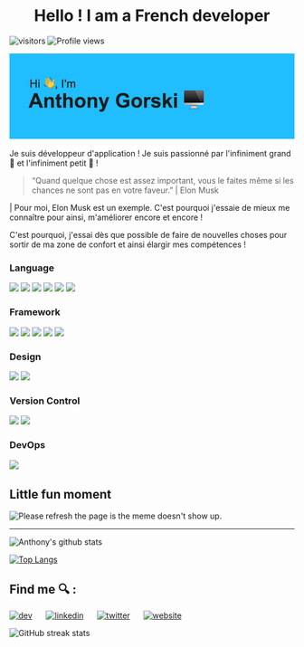 <h1 align="center">Hello ! I am a French developer</h1>

![visitors](https://visitor-badge.glitch.me/badge?page_id=GorskiAnthony)
![Profile views](https://gpvc.arturio.dev/GorskiAnthony)

<img src="https://raw.githubusercontent.com/GorskiAnthony/GorskiAnthony/master/header.png" alt="banner">

Je suis développeur d'application ! Je suis passionné par l'infiniment grand 🌌 et l'infiniment petit 🐜 !

> “Quand quelque chose est assez important, vous le faites même si les chances ne sont pas en votre faveur.” | Elon Musk

| Pour moi, Elon Musk est un exemple. C'est pourquoi j'essaie de mieux me connaître pour ainsi, m'améliorer encore et encore !

C'est pourquoi, j'essai dès que possible de faire de nouvelles choses pour sortir de ma zone de confort et ainsi élargir mes compétences !

### Language

<p>
<img src="https://img.shields.io/badge/node.js%20-%2343853D.svg?&style=for-the-badge&logo=node.js&logoColor=white"/>
<img src="https://img.shields.io/badge/javascript%20-%23323330.svg?&style=for-the-badge&logo=javascript&logoColor=%23F7DF1E"/>
<img src="https://img.shields.io/badge/html5%20-%23E34F26.svg?&style=for-the-badge&logo=html5&logoColor=white"/>
<img src="https://img.shields.io/badge/css3%20-%231572B6.svg?&style=for-the-badge&logo=css3&logoColor=white"/>
<img src="https://img.shields.io/badge/php-%23777BB4.svg?&style=for-the-badge&logo=php&logoColor=white"/>
<img src="https://img.shields.io/badge/markdown-%23000000.svg?&style=for-the-badge&logo=markdown&logoColor=white"/>
</p>

### Framework

<p>
<img src="https://img.shields.io/badge/express.js%20-%23404d59.svg?&style=for-the-badge"/>
<img src="https://img.shields.io/badge/react%20-%2320232a.svg?&style=for-the-badge&logo=react&logoColor=%2361DAFB"/>
<img src="https://img.shields.io/badge/tailwindcss%20-%2338B2AC.svg?&style=for-the-badge&logo=tailwind-css&logoColor=white"/>
<img src="https://img.shields.io/badge/bootstrap%20-%23563D7C.svg?&style=for-the-badge&logo=bootstrap&logoColor=white"/>
<img src="https://img.shields.io/badge/jquery%20-%230769AD.svg?&style=for-the-badge&logo=jquery&logoColor=white"/>
</p>

### Design

<p>
<img src="https://img.shields.io/badge/adobe%20xd%20-%23FF26BE.svg?&style=for-the-badge&logo=adobe%20xd&logoColor=white"/>
<img src="https://img.shields.io/badge/figma%20-%23F24E1E.svg?&style=for-the-badge&logo=figma&logoColor=white"/>
</p>

### Version Control

<p>
<img src="https://img.shields.io/badge/git%20-%23F05033.svg?&style=for-the-badge&logo=git&logoColor=white"/>
<img src="https://img.shields.io/badge/github%20-%23121011.svg?&style=for-the-badge&logo=github&logoColor=white"/>
</p>

### DevOps

<p>
	<img src="https://img.shields.io/badge/docker%20-%230db7ed.svg?&style=for-the-badge&logo=docker&logoColor=white"/>
</p>

## Little fun moment

<img src='https://random-memer.herokuapp.com/' title="Meme" alt="Please refresh the page is the meme doesn't show up.">

---

![Anthony's github stats](https://github-readme-stats.vercel.app/api?username=GorskiAnthony&show_icons=true)

[![Top Langs](https://github-readme-stats.vercel.app/api/top-langs/?username=GorskiAnthony)](https://github.com/GorskiAnthony/github-readme-stats)

## Find me 🔍 :

<span style="padding-right: 20px">[<img src='https://cdn.jsdelivr.net/npm/simple-icons@3.0.1/icons/dev-dot-to.svg' alt='dev' height='40'>](https://dev.to/https://dev.to/gorskianthony)</span>
<span style="padding-right: 20px">
[<img src='https://cdn.jsdelivr.net/npm/simple-icons@3.0.1/icons/linkedin.svg' alt='linkedin' height='40'>](https://www.linkedin.com/in/https://www.linkedin.com/in/anthony-gorski/)</span>
<span style="padding-right: 20px">
[<img src='https://cdn.jsdelivr.net/npm/simple-icons@3.0.1/icons/twitter.svg' alt='twitter' height='40'>](https://twitter.com/https://twitter.com/Gorski_anthony)</span>
[<img src='https://cdn.jsdelivr.net/npm/simple-icons@3.0.1/icons/icloud.svg' alt='website' height='40'>](http://www.agorski.fr/)

![GitHub streak stats](https://github-readme-streak-stats.herokuapp.com/?user=GorskiAnthony)
